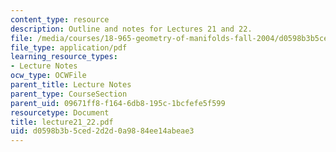```yaml
---
content_type: resource
description: Outline and notes for Lectures 21 and 22.
file: /media/courses/18-965-geometry-of-manifolds-fall-2004/d0598b3b5ced2d2d0a9884ee14abeae3_lecture21_22.pdf
file_type: application/pdf
learning_resource_types:
- Lecture Notes
ocw_type: OCWFile
parent_title: Lecture Notes
parent_type: CourseSection
parent_uid: 09671ff8-f164-6db8-195c-1bcfefe5f599
resourcetype: Document
title: lecture21_22.pdf
uid: d0598b3b-5ced-2d2d-0a98-84ee14abeae3
---
```

